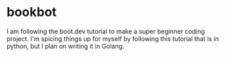 # bookbot

I am following the boot.dev tutorial to make a super beginner coding project. I'm spicing things up for myself by following this tutorial that is in python, but I plan on writing it in Golang.